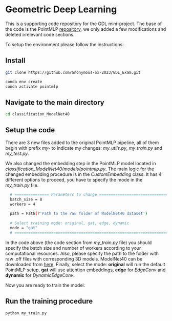 # Geometric Deep Learning 

This is a supporting code repository for the GDL mini-project. 
The base of the code is the PointMLP [repository](https://github.com/ma-xu/pointMLP-pytorch), we only added a few modifications and deleted irrelevant code sections.

To setup the environment please follow the instructions:

## Install

```bash
git clone https://github.com/anonymous-ox-2023/GDL_Exam.git

conda env create
conda activate pointmlp
```

## Navigate to the main directory
```bash
cd classification_ModelNet40
```

## Setup the code
There are 3 new files added to the original PointMLP pipeline, all of them begin with prefix *my-* to indicate my changes:
*my_utils.py*, *my_train.py* and *my_test.py*.


We also changed the embedding step in the PointMLP model located in *classification_ModelNet40/models/pointmlp.py*. The main logic for the changed embedding procedure is in the *CustomEmbedding* class.
It has 4 different options to proceed, you have to specify the mode in the *my_train.py* file.

```bash
  # =============== Parameters to change ======================================================
  batch_size = 8
  workers = 4
  
  path = Path(r'Path to the raw folder of ModelNet40 dataset')
  
  # Select training mode: original, gat, edge, dynamic
  mode = "gat"
  # ===========================================================================================
```

In the code above (the code section from *my_train.py* file) you should specify the batch size and number of workers according to your computational resources.
Also, please specify the path to the folder with raw .off files with corresponding 3D models.
ModelNet40 can be downloaded from [here](https://www.kaggle.com/datasets/balraj98/modelnet40-princeton-3d-object-dataset).
Finally, select the mode: **original** will run the default PointMLP setup, **gat** will use attention embeddings, **edge** for *EdgeConv* and **dynamic** for *DynamicEdgeConv*.

Now you are ready to train the model:

## Run the training procedure
```bash
python my_train.py
```
